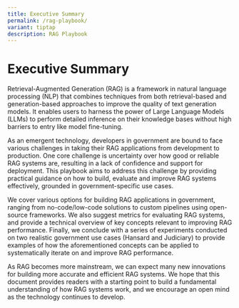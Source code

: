 ```yaml
---
title: Executive Summary
permalink: /rag-playbook/
variant: tiptap
description: RAG Playbook
---
```

<h1>Executive Summary</h1>
<p>Retrieval-Augmented Generation (RAG) is a framework in natural language
processing (NLP) that combines techniques from both retrieval-based and
generation-based approaches to improve the quality of text generation models.
It enables users to harness the power of Large Language Models (LLMs) to
perform detailed inference on their knowledge bases without high barriers
to entry like model fine-tuning.</p>
<p>As an emergent technology, developers in government are bound to face
various challenges in taking their RAG applications from development to
production. One core challenge is uncertainty over how good or reliable
RAG systems are, resulting in a lack of confidence and support for deployment.
This playbook aims to address this challenge by providing practical guidance
on how to build, evaluate and improve RAG systems effectively, grounded
in government-specific use cases.</p>
<p>We cover various options for building RAG applications in government,
ranging from no-code/low-code solutions to custom pipelines using open-source
frameworks. We also suggest metrics for evaluating RAG systems, and provide
a technical overview of key concepts relevant to improving RAG performance.
Finally, we conclude with a series of experiments conducted on two realistic
government use cases (Hansard and Judiciary) to provide examples of how
the aforementioned concepts can be applied to systematically iterate on
and improve RAG performance.</p>
<p>As RAG becomes more mainstream, we can expect many new innovations for
building more accurate and efficient RAG systems. We hope that this document
provides readers with a starting point to build a fundamental understanding
of how RAG systems work, and we encourage an open mind as the technology
continues to develop.</p>